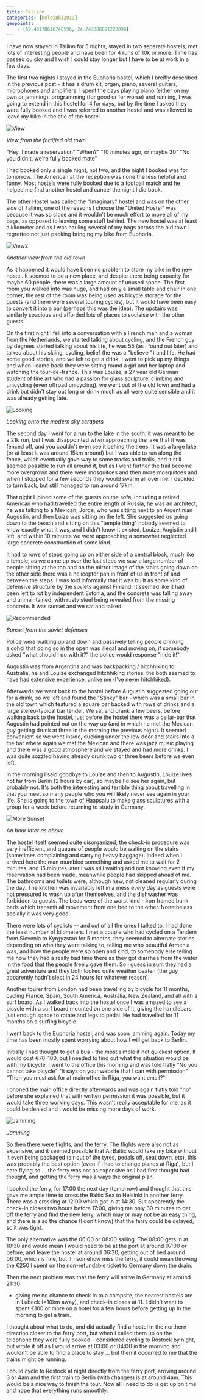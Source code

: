 ```yaml
--- 
title: Tallinn
categories: [helsinki2019]
geopoints:
    - [59.43178616740596, 24.743388891220096]
---
```


I have now stayed in Tallinn for 5 nights, stayed in two separate hostels,
met lots of interesting people and have been for 4 runs of 10k or more. Time
has passed quicky and I wish I could stay longer but I have to be at work in a
few days.

The first two nights I stayed in the Euphoria hostel, which I breifly
described in the previous post - it has a drum kit, organ, piano, several
guitars, microphones and amplifiers. I spent the days playing piano (either on
my own or jamming), programming (for good or for worse) and running, I was
going to extend in this hostel for 4 for days, but by the time I asked they
were fully booked and I was referred to another hostel and was allowed to
leave my bike in the atic of the hostel.

![View](/images/tallinn/2019-07-28/1.JPG)

*View from the fortified old town*

"Hey, I made a reservation"
"When?"
"10 minutes ago, or maybe 30"
"No you didn't, we're fully booked mate"

I had booked only a single night, not two, and the night I booked was for
tomorrow. The American at the reception was none the less helpful and
funny. Most hostels were fully booked due to a football match and he helped me
find another hostel and cancel the night I did book.

The other Hostel was called the "Imaginary" hostel and was on the other side
of Tallinn, one of the reasons I choose the "United Hostel" was because it was
so close and it wouldn't be much effort to move all of my bags, as opposed to
leaving some stuff behind. The new hostel was at least a kilometer and as I
was hauling several of my bags across the old town I regretted not just
packing bringing my bike from Euphoria.

![View2](/images/tallinn/2019-07-28/2.JPG)

*Another view from the old town*

As it happened it would have been no problem to store my bike in the new
hostel. It seemed to be a new place, and despite there being capacity for
maybe 60 people, there was a large amount of unused space. The first room you
walked into was huge, and had only a small table and chair in one corner, the
rest of the room was being used as bicycle storage for the guests (and there
were several touring cycles), but it would have been easy to convert it into a
bar (perhaps this was the idea). The upstairs was similarly spacious and
afforded lots of places to sociaise with the other guests.

On the first night I fell into a conversation with a French man and a woman
from the Netherlands, we started talking about cycling, and the French guy by
degrees started talking about his life, he was 55 (as I found out later) and
talked about his skiing, cycling, belief (he was a "believer") and life. He
had some good stories, and we left to get a drink, I went to pick up my things and
when I came back they were sitting round a girl and her laptop and watching
the tour-de-france. This was Louize, a 27 year old German student of fine art
who had a passion for glass sculpture, climbing and unicycling (even offroad
unicycling). we went out of the old town and had a drink but didn't stay
out long or drink much as all were quite sensible and it was already getting
late.

![Looking](/images/tallinn/2019-07-28/3.JPG)

*Looking onto the modern sky scrapers*

The second day I went for a run to the lake in the south, it was meant to be a
21k run, but I was disappointed when approaching the lake that it was fenced
off, and you couldn't even see it behind the trees. It was a large lake (or at
least it was around 15km around) but I was able to run along the fence, which
eventually gave way to some tracks and trails, and it still seemed possible to
run all around it, but as I went further the trail become more overgrown and
there were mosquitoes and then more mosquitoes and when I stopped for a few
seconds they would swarm all over me. I decided to turn back, but still
managed to run around 17km.

That night I joined some of the guests on the sofa, including a retired
American who had travelled the entire length of Russia, he was an architect,
he was talking to a Mexican, Jorge, who was sitting next to an Argentinian
Augustin, and then Luize was sitting on the left. She suggested us going down
to the beach and sitting on this "temple thing" nobody seemed to know exactly
what it was, and I didn't know it existed. Louize, Augistin and I left,
and within 10 minutes we were approaching a somewhat neglected large concrete
construction of some kind.

It had to rows of steps going up on either side of a central block, much like
a temple, as we came up over the last steps we saw a large number of people
sitting at the top and on the mirror image of the stairs going down on the
other side there was a helicopter pan in front of us in front of and between
the steps. I was told informally that it was built as some kind of defensive
structure by the soviets against Finland. It seemed like it had been left to
rot by independent Estonia, and the concrete was falling away and unmaintained,
with rusty steel being revealed from the missing concrete. It was sunset and
we sat and talked.

![Recommended](/images/tallinn/2019-07-28/4.JPG)

*Sunset from the soviet defenses*

Police were walking up and down and passively telling people drinking
alcohol that doing so in the open was illegal and moving on, if somebody asked
"what should I do with it?" the police would response "hide it!".

Augustin was from Argentina and was backpacking / hitchhiking to Australia,
he and Louize exchanged hitchhiking stories, the both seemed to have had
extensive experience, unlike me (I've never hitchhiked).

Afterwards we went back to the hostel before Augustin suggested going out for
a drink, so we left and found the "Stinky" bar - which was a small bar in the
old town which featured a square bar backed with rows of drinks and a
large stereo-typical bar tender. We sat and drank a few beers, before walking
back to the hostel, just before the hostel there was a cellar-bar that
Augustin had pointed out on the way up (and in which he met the Mexican guy
getting drunk at three in the morning the previous night). It seemed
convenient so we went inside, ducking under the low door and stairs into a the
bar where again we met the Mexican and there was jazz music playing and there
was a good atmosphere and we stayed and had more drinks. I was quite sozzled
having already drunk two or three beers before we even left.

In the morning I said goodbye to Louize and then to Augustin, Louize lives
not far from Berlin (2 hours by car), so maybe I'd see her again, but probably
not. It's both the interesting and terrible thing about travelling in that you
meet so many people who you will likely never see again in your life. She is
going to the town of Haapsalu to make glass sculptures with a group for a week
before returning to study in Germany.

![More Sunset](/images/tallinn/2019-07-28/5.JPG)

*An hour later as above*

The hostel itself seemed quite disorganized, the check-in procedure was very
inefficient, and queues of people would be waiting on the stairs (sometimes
complaining and carrying heavy baggage). Indeed when I arrived here the man
mumbled something and asked me to wait for 2 minutes, and 15 minutes later I
was still waiting and not knowing even if my reservation had been made,
meanwhile people had skipped ahead of me. The bathrooms and toilets were,
although new, not cleaned regularly during the day. The kitchen was invariably
left in a mess every day as guests were not pressured to wash up after
themselves, and the dishwasher was forbidden to guests. The beds were of the
worst kind - iron framed bunk beds which transmit all movement from one bed to
the other. Nonetheless socially it was very good.

There were lots of cyclists -- and out of all the ones I talked to, I had done
the least number of kilometers. I met a couple who had cycled on a Tandem from
Slovenia to Kyrgyzstan for 5 months, they seemed to alternate stories
depending on who they were talking to, telling me who beautiful Armenia was,
and how the people were so open and kind, to somebody else telling me how
they had a really bad time there as they got diarrhea from the water in the
food that the people freely gave them. So I guess in sum they had a great
adventure and they both looked quite weather beaten (the guy apparently hadn't
slept in 24 hours for whatever reason).

Another tourer from London had been travelling by bicycle for 11 months,
cycling France, Spain, South America, Australia, New Zealand, and all with a
surf board. As I walked back into the hostel once I was amazed to see a
bicycle with a surf board mounted on one side of it, giving the handlebars
just enough space to rotate and legs to pedal. He had travelled for 11 months
on a surfing bicycle.

I went back to the Euphoria hostel, and was soon jamming again. Today my time
has been mostly spent worrying about how I will get back to Berlin.

Initially I had thought to get a bus - the most simple if not quickest option.
It would cost €70-100, but I needed to find out what the situation would be
with my bicycle, I went to the office this morning and was told flatly "No you
cannot take bicycle" "It says on your website that I can with permission"
"Then you must ask for at main office in Riga, you want email?"

I phoned the main office directly afterwards and was again flatly told "no"
before she explained that with written permission it was possible, but it
would take three working days. This wasn't really acceptable for me, as it
could be denied and I would be missing more days of work.

![Jamming](/images/tallinn/2019-07-28/6.JPG)

*Jamming*

So then there were flights, and the ferry. The flights were also not as
expensive, and it seemed possible that AirBaltic would take my bike without it
even being packaged (air out of the tyres, pedals off, seat down, etc), this
was probably the best option (even if I had to change planes at Riga), but I
hate flying so ... the ferry was not as expensive as I had first thought
had thought, and getting the ferry was always the original plan.

I booked the ferry, for 17:00 the next day (tomorrow) and thought that this
gave me ample time to cross the Baltic Sea to Helsinki in another ferry. There
was a crossing at 12:00 which got in at 14:30. But apparently the check-in
closes two hours before 17:00, giving me only 30 minutes to get off the ferry
and find the new ferry, which may or may not be an easy thing, and there is
also the chance (I don't know) that the ferry could be delayed, so it was
tight.

The only alternative was the 06:00 or 08:00 sailing. The 08:00 gets in at
10:30 and would mean I would need to be at the port at around 07:00 or before,
and leave the hostel at around 06:30, getting out of bed around 06:00, which
is fine, but if I somehow miss the ferry, it could mean throwing the €250 I
spent on the non-refundable ticket to Germany down the drain.

Then the next problem was that the ferry will arrive in Germany at around 21:30
- giving me no chance to check in to a campsite, the nearest hostels are in
Lubeck (>10km away), and check-in closes at 11. I didn't want to spent €100
or more on a hotel for a few hours before getting up in the morning to get a
train.

I thought about what to do, and did actually find a hostel in the northern
direction closer to the ferry port, but when I called them up on the telephone
they were fully booked. I considered cycling to Rostock by night, but wrote it
off as I would arrive at 03:00 or 04:00 in the morning and wouldn't be able to
find a place to stay ... but then it occurred to me that the trains might be
running.

I could cycle to Rostock at night directly from the ferry port, arriving
around 3 or 4am and the first train to Berlin (with changes) is at around 4am.
This would be a nice way to finish the tour. Now all I need to do is get up on
time and hope that everything runs smoothly.
